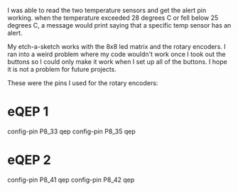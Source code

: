 I was able to read the two temperature sensors and get the alert pin working.
when the temperature exceeded 28 degrees C or fell below 25 degrees C, a message
would print saying that a specific temp sensor has an alert.

My etch-a-sketch works with the 8x8 led matrix and the rotary encoders. I ran into
a weird problem where my code wouldn't work once I took out the buttons so I could
only make it work when I set up all of the buttons. I hope it is not a problem 
for future projects.

These were the pins I used for the rotary encoders:

# eQEP 1
config-pin P8_33 qep
config-pin P8_35 qep

# eQEP 2
config-pin P8_41 qep
config-pin P8_42 qep
